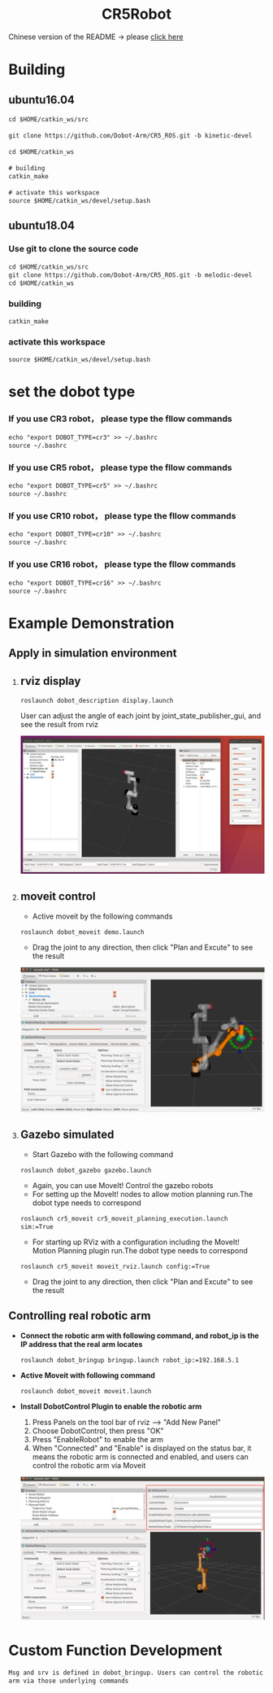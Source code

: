 # <center>CR5Robot</center>

Chinese version of the README -> please [click here](./README-CN.md)

# Building
## ubuntu16.04

```
cd $HOME/catkin_ws/src

git clone https://github.com/Dobot-Arm/CR5_ROS.git -b kinetic-devel

cd $HOME/catkin_ws

# building
catkin_make

# activate this workspace
source $HOME/catkin_ws/devel/setup.bash
```

## ubuntu18.04

### Use git to clone the source code
```
cd $HOME/catkin_ws/src
git clone https://github.com/Dobot-Arm/CR5_ROS.git -b melodic-devel
cd $HOME/catkin_ws
```

### building
```
catkin_make
```

### activate this workspace
```
source $HOME/catkin_ws/devel/setup.bash
```
# set the dobot type
### If you use CR3 robot， please type the fllow commands
```
echo "export DOBOT_TYPE=cr3" >> ~/.bashrc
source ~/.bashrc
```
### If you use CR5 robot， please type the fllow commands
```
echo "export DOBOT_TYPE=cr5" >> ~/.bashrc
source ~/.bashrc
```
### If you use CR10 robot， please type the fllow commands
```
echo "export DOBOT_TYPE=cr10" >> ~/.bashrc
source ~/.bashrc
```
### If you use CR16 robot， please type the fllow commands
```
echo "export DOBOT_TYPE=cr16" >> ~/.bashrc
source ~/.bashrc
```

# Example Demonstration

## Apply in simulation environment

1. ## rviz display

    ```
    roslaunch dobot_description display.launch
    ```

    User can adjust the angle of each joint by joint_state_publisher_gui, and see the result from rviz

    ![rviz display](./rviz.jpg)


2. ## moveit control
    * Active moveit by the following commands
    ```
    roslaunch dobot_moveit demo.launch
    ```
    * Drag the joint to any direction, then click "Plan and Excute" to see the result

    ![moveit display](./moveit.gif)

3. ## Gazebo simulated
    * Start Gazebo with the following command
    ```
    roslaunch dobot_gazebo gazebo.launch 
    ```
    * Again, you can use MoveIt!  Control the gazebo robots
    * For setting up the MoveIt! nodes to allow motion planning run.The dobot type needs to correspond
    ```
    roslaunch cr5_moveit cr5_moveit_planning_execution.launch  sim:=True
    ```
    * For starting up RViz with a configuration including the MoveIt! Motion Planning plugin run.The dobot type needs to correspond
    ```
    roslaunch cr5_moveit moveit_rviz.launch config:=True
    ```
    * Drag the joint to any direction, then click "Plan and Excute" to see the result
## Controlling real robotic arm

* **Connect the robotic arm with following command, and robot_ip is the IP address that the real arm locates**
    ```
    roslaunch dobot_bringup bringup.launch robot_ip:=192.168.5.1
    ```

* **Active Moveit with following command**
    ```
    roslaunch dobot_moveit moveit.launch
    ```

* **Install DobotControl Plugin to enable the robotic arm**
    
    1. Press Panels on the tool bar of rviz --> "Add New Panel"
    2. Choose DobotControl, then press "OK"
    3. Press "EnableRobot" to enable the arm
    4. When "Connected" and "Enable" is displayed on the status bar, it means the robotic arm is connected and enabled, and users can control the robotic arm via Moveit

    ![DobotControl](./cr5control.jpg)


# Custom Function Development

    Msg and srv is defined in dobot_bringup. Users can control the robotic arm via those underlying commands
